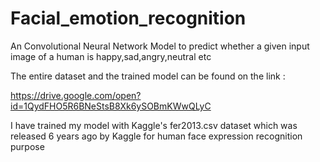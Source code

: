 # Facial_emotion_recognition
An Convolutional Neural Network Model to predict whether a given input image of a human is happy,sad,angry,neutral etc

The entire dataset and the trained model can be found on the link : 

https://drive.google.com/open?id=1QydFHO5R6BNeStsB8Xk6ySOBmKWwQLyC

I have trained my model with Kaggle's fer2013.csv dataset which was released 6 years ago by Kaggle for human face expression recognition purpose

